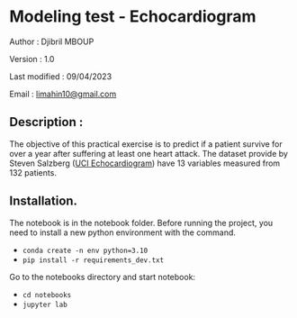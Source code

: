 # Modeling test - Echocardiogram

Author : Djibril MBOUP

Version : 1.0

Last modified : 09/04/2023

Email : limahin10@gmail.com

## Description :

The objective of this practical exercise is to predict if a patient survive for over a year after suffering at least one heart attack. The dataset provide by Steven Salzberg ([UCI Echocardiogram](https://archive.ics.uci.edu/ml/datasets/echocardiogram)) have 13 variables measured from 132 patients.

## Installation.
The notebook is in the notebook folder.
Before running the project, you need to install a new python environment with the command.
- `conda create -n env python=3.10`
- `pip install -r requirements_dev.txt`

Go to the notebooks directory and start notebook:
- `cd notebooks`
- `jupyter lab`





